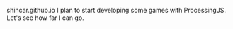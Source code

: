 shincar.github.io
I plan to start developing some games with ProcessingJS. Let's see how far I can go.
